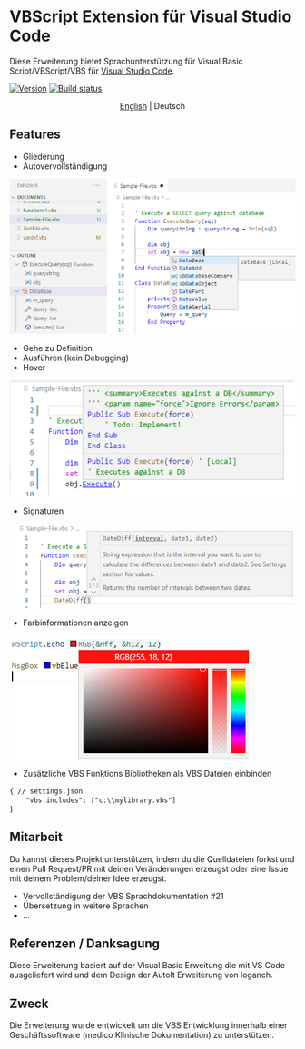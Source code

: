 # VBScript Extension für Visual Studio Code
Diese Erweiterung bietet Sprachunterstützung für Visual Basic Script/VBScript/VBS für [Visual Studio Code](https://code.visualstudio.com/).

[![Version](https://vsmarketplacebadge.apphb.com/version/serpen.vbsvscode.svg)](https://marketplace.visualstudio.com/items?itemName=serpen.vbsvscode)
[![Build status](https://ci.appveyor.com/api/projects/status/0i0hrbt657y8geef?svg=true)](https://ci.appveyor.com/project/Serpen/vbs-vscode)

<p align="center">
  <a href="./README.md">English</a> | 
  <span>Deutsch</span>
</p>

## Features
- Gliederung
- Autovervollständigung

![Outline](assets/docs/Completion-And-Outline.png)
- Gehe zu Definition
- Ausführen (kein Debugging)
- Hover

![Hover](assets/docs/Hover.png)
- Signaturen

![Hover](assets/docs/Signature.png)

- Farbinformationen anzeigen

![Hover](assets/docs/ColorProvider.png)

- Zusätzliche VBS Funktions Bibliotheken als VBS Dateien einbinden
```
{ // settings.json
    "vbs.includes": ["c:\\mylibrary.vbs"]
}
```

## Mitarbeit
Du kannst dieses Projekt unterstützen, indem du die Quelldateien forkst und einen Pull Request/PR mit deinen Veränderungen erzeugst oder eine Issue mit deinem Problem/deiner Idee erzeugst.
- Vervollständigung der VBS Sprachdokumentation #21
- Übersetzung in weitere Sprachen
- ...


## Referenzen / Danksagung
Diese Erweiterung basiert auf der Visual Basic Erweitung die mit VS Code ausgeliefert wird und dem Design der AutoIt Erweiterung von loganch.

## Zweck
Die Erweiterung wurde entwickelt um die VBS Entwicklung innerhalb einer Geschäftssoftware (medico Klinische Dokumentation) zu unterstützen.
